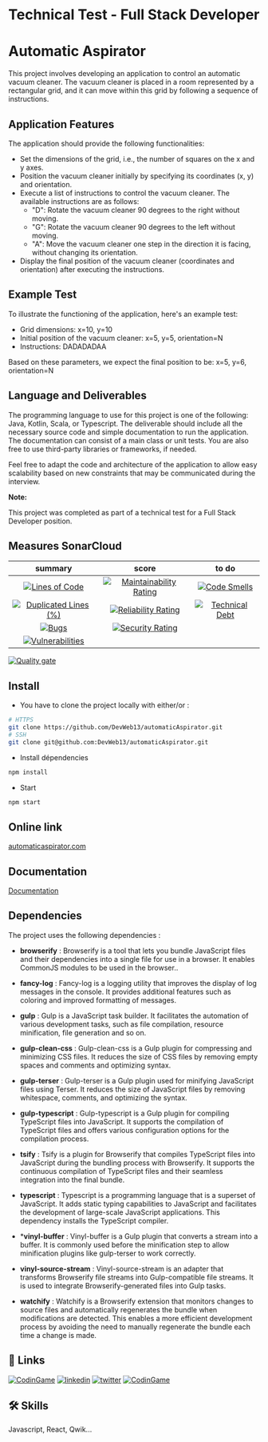 # Technical Test - Full Stack Developer
# Automatic Aspirator

This project involves developing an application to control an automatic vacuum cleaner. The vacuum cleaner is placed in a room represented by a rectangular grid, and it can move within this grid by following a sequence of instructions.

## Application Features

The application should provide the following functionalities:

- Set the dimensions of the grid, i.e., the number of squares on the x and y axes.
- Position the vacuum cleaner initially by specifying its coordinates (x, y) and orientation.
- Execute a list of instructions to control the vacuum cleaner. The available instructions are as follows:
    - "D": Rotate the vacuum cleaner 90 degrees to the right without moving.
    - "G": Rotate the vacuum cleaner 90 degrees to the left without moving.
    - "A": Move the vacuum cleaner one step in the direction it is facing, without changing its orientation.
- Display the final position of the vacuum cleaner (coordinates and orientation) after executing the instructions.

## Example Test

To illustrate the functioning of the application, here's an example test:

- Grid dimensions: x=10, y=10
- Initial position of the vacuum cleaner: x=5, y=5, orientation=N
- Instructions: DADADADAA

Based on these parameters, we expect the final position to be: x=5, y=6, orientation=N

## Language and Deliverables

The programming language to use for this project is one of the following: Java, Kotlin, Scala, or Typescript. The deliverable should include all the necessary source code and simple documentation to run the application. The documentation can consist of a main class or unit tests. You are also free to use third-party libraries or frameworks, if needed.

Feel free to adapt the code and architecture of the application to allow easy scalability based on new constraints that may be communicated during the interview.

**Note:**

This project was completed as part of a technical test for a Full Stack Developer position.

## Measures SonarCloud

|                                                                                                              summary                                                                                                               |                                                                                                           score                                                                                                            |                                                                                                      to do                                                                                                      |
| :--------------------------------------------------------------------------------------------------------------------------------------------------------------------------------------------------------------------------------: | :------------------------------------------------------------------------------------------------------------------------------------------------------------------------------------------------------------------------: | :-------------------------------------------------------------------------------------------------------------------------------------------------------------------------------------------------------------: |
|              [![Lines of Code](https://sonarcloud.io/api/project_badges/measure?project=DevWeb13_automaticAspirator&metric=ncloc)](https://sonarcloud.io/summary/new_code?id=DevWeb13_automaticAspirator)              |  [![Maintainability Rating](https://sonarcloud.io/api/project_badges/measure?project=DevWeb13_automaticAspirator&metric=sqale_rating)](https://sonarcloud.io/summary/new_code?id=DevWeb13_automaticAspirator)  |  [![Code Smells](https://sonarcloud.io/api/project_badges/measure?project=DevWeb13_automaticAspirator&metric=code_smells)](https://sonarcloud.io/summary/new_code?id=DevWeb13_automaticAspirator)   |
| [![Duplicated Lines (%)](https://sonarcloud.io/api/project_badges/measure?project=DevWeb13_automaticAspirator&metric=duplicated_lines_density)](https://sonarcloud.io/summary/new_code?id=DevWeb13_automaticAspirator) | [![Reliability Rating](https://sonarcloud.io/api/project_badges/measure?project=DevWeb13_automaticAspirator&metric=reliability_rating)](https://sonarcloud.io/summary/new_code?id=DevWeb13_automaticAspirator) | [![Technical Debt](https://sonarcloud.io/api/project_badges/measure?project=DevWeb13_automaticAspirator&metric=sqale_index)](https://sonarcloud.io/summary/new_code?id=DevWeb13_automaticAspirator) |
|                   [![Bugs](https://sonarcloud.io/api/project_badges/measure?project=DevWeb13_automaticAspirator&metric=bugs)](https://sonarcloud.io/summary/new_code?id=DevWeb13_automaticAspirator)                   |    [![Security Rating](https://sonarcloud.io/api/project_badges/measure?project=DevWeb13_automaticAspirator&metric=security_rating)](https://sonarcloud.io/summary/new_code?id=DevWeb13_automaticAspirator)    |                                                                                                                                                                                                                 |
|        [![Vulnerabilities](https://sonarcloud.io/api/project_badges/measure?project=DevWeb13_automaticAspirator&metric=vulnerabilities)](https://sonarcloud.io/summary/new_code?id=DevWeb13_automaticAspirator)        |                                                                                                                                                                                                                            |

[![Quality gate](https://sonarcloud.io/api/project_badges/quality_gate?project=DevWeb13_automaticAspirator)](https://sonarcloud.io/summary/new_code?id=DevWeb13_automaticAspirator)


## Install

* You have to clone the project locally with either/or :

```bash
# HTTPS
git clone https://github.com/DevWeb13/automaticAspirator.git
# SSH
git clone git@github.com:DevWeb13/automaticAspirator.git
```

* Install dépendencies

```bash
npm install
```

* Start

```bash
npm start
```

## Online link

[automaticaspirator.com](https://automatic-aspirator.vercel.app/)

## Documentation

[Documentation](https://devweb13.github.io/automaticAspirator/)

## Dependencies

The project uses the following dependencies :

- **browserify** : Browserify is a tool that lets you bundle JavaScript files and their dependencies into a single file for use in a browser. It enables CommonJS modules to be used in the browser..

- **fancy-log** : Fancy-log is a logging utility that improves the display of log messages in the console. It provides additional features such as coloring and improved formatting of messages.

- **gulp** : Gulp is a JavaScript task builder. It facilitates the automation of various development tasks, such as file compilation, resource minification, file generation and so on.

- **gulp-clean-css** : Gulp-clean-css is a Gulp plugin for compressing and minimizing CSS files. It reduces the size of CSS files by removing empty spaces and comments and optimizing syntax.

- **gulp-terser** : Gulp-terser is a Gulp plugin used for minifying JavaScript files using Terser. It reduces the size of JavaScript files by removing whitespace, comments, and optimizing the syntax.

- **gulp-typescript** : Gulp-typescript is a Gulp plugin for compiling TypeScript files into JavaScript. It supports the compilation of TypeScript files and offers various configuration options for the compilation process.

- **tsify** : Tsify is a plugin for Browserify that compiles TypeScript files into JavaScript during the bundling process with Browserify. It supports the continuous compilation of TypeScript files and their seamless integration into the final bundle.

- **typescript** : Typescript is a programming language that is a superset of JavaScript. It adds static typing capabilities to JavaScript and facilitates the development of large-scale JavaScript applications. This dependency installs the TypeScript compiler.

- ***vinyl-buffer** : Vinyl-buffer is a Gulp plugin that converts a stream into a buffer. It is commonly used before the minification step to allow minification plugins like gulp-terser to work correctly.

- **vinyl-source-stream** :  Vinyl-source-stream is an adapter that transforms Browserify file streams into Gulp-compatible file streams. It is used to integrate Browserify-generated files into Gulp tasks.

- **watchify** : Watchify is a Browserify extension that monitors changes to source files and automatically regenerates the bundle when modifications are detected. This enables a more efficient development process by avoiding the need to manually regenerate the bundle each time a change is made.

## 🔗 Links
[![CodinGame](https://i.ibb.co/HzV8KqG/Capture-d-cran-du-2023-06-15-11-06-56.png)](https://www.lareponsedev.com/)
[![linkedin](https://img.shields.io/badge/linkedin-0A66C2?style=for-the-badge&logo=linkedin&logoColor=white)](https://www.linkedin.com/in/loic-g-76968b219/)
[![twitter](https://img.shields.io/badge/twitter-1DA1F2?style=for-the-badge&logo=twitter&logoColor=white)](https://twitter.com/DeveloppementW1)
[![CodinGame](https://img.shields.io/static/v1?style=for-the-badge&message=CodinGame&color=222222&logo=CodinGame&logoColor=F2BB13&label=)](https://www.codingame.com/profile/4f9df2adc1f95abbab8380d47656ade10865463)

## 🛠 Skills
Javascript, React, Qwik...
